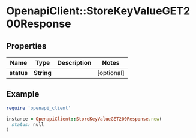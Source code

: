 # OpenapiClient::StoreKeyValueGET200Response

## Properties

| Name | Type | Description | Notes |
| ---- | ---- | ----------- | ----- |
| **status** | **String** |  | [optional] |

## Example

```ruby
require 'openapi_client'

instance = OpenapiClient::StoreKeyValueGET200Response.new(
  status: null
)
```

